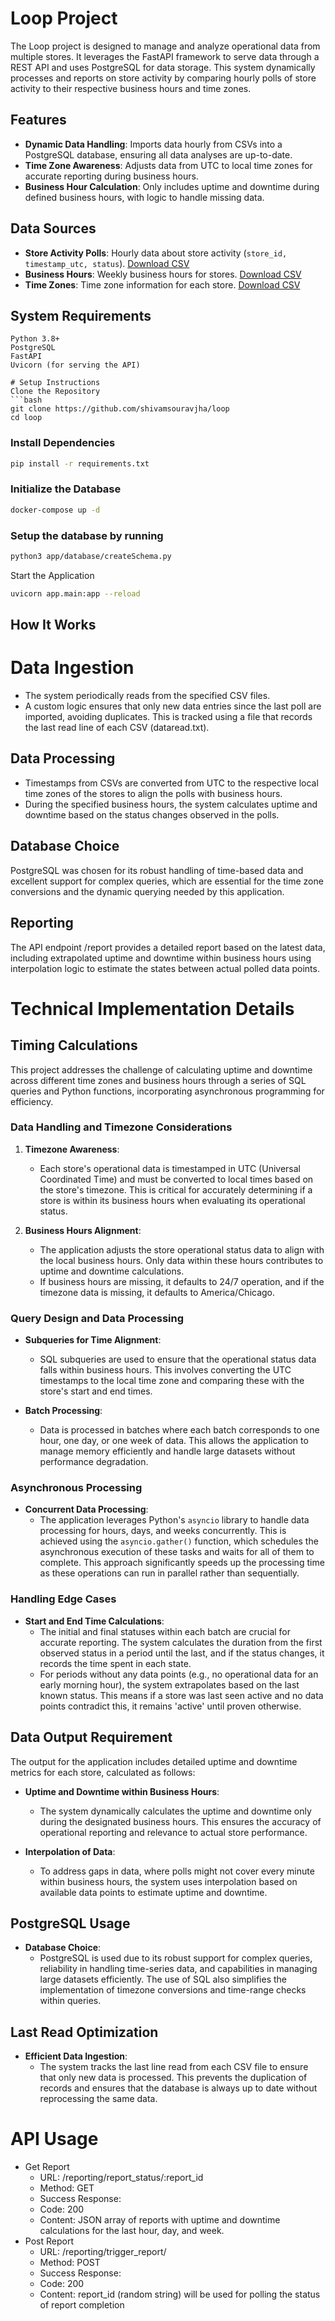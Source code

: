 # Loop Project

The Loop project is designed to manage and analyze operational data from multiple stores. It leverages the FastAPI framework to serve data through a REST API and uses PostgreSQL for data storage. This system dynamically processes and reports on store activity by comparing hourly polls of store activity to their respective business hours and time zones.

## Features

- **Dynamic Data Handling**: Imports data hourly from CSVs into a PostgreSQL database, ensuring all data analyses are up-to-date.
- **Time Zone Awareness**: Adjusts data from UTC to local time zones for accurate reporting during business hours.
- **Business Hour Calculation**: Only includes uptime and downtime during defined business hours, with logic to handle missing data.

## Data Sources

- **Store Activity Polls**: Hourly data about store activity (`store_id, timestamp_utc, status`). [Download CSV](https://drive.google.com/file/d/1UIx1hVJ7qt_6oQoGZgb8B3P2vd1FD025/view?usp=sharing)
- **Business Hours**: Weekly business hours for stores. [Download CSV](https://drive.google.com/file/d/1va1X3ydSh-0Rt1hsy2QSnHRA4w57PcXg/view?usp=sharing)
- **Time Zones**: Time zone information for each store. [Download CSV](https://drive.google.com/file/d/101P9quxHoMZMZCVWQ5o-shonk2lgK1-o/view?usp=sharing)

## System Requirements

```plaintext
Python 3.8+
PostgreSQL
FastAPI
Uvicorn (for serving the API)

# Setup Instructions
Clone the Repository
```bash
git clone https://github.com/shivamsouravjha/loop
cd loop
```
### Install Dependencies
```bash
pip install -r requirements.txt
```
### Initialize the Database
```bash
docker-compose up -d
```

### Setup the database by running 
```bash
python3 app/database/createSchema.py
```

Start the Application
```bash
uvicorn app.main:app --reload
```
## How It Works
# Data Ingestion
* The system periodically reads from the specified CSV files.
* A custom logic ensures that only new data entries since the last poll are imported, avoiding duplicates. This is tracked using a file that records the last read line of each CSV (dataread.txt).

## Data Processing
* Timestamps from CSVs are converted from UTC to the respective local time zones of the stores to align the polls with business hours.
* During the specified business hours, the system calculates uptime and downtime based on the status changes observed in the polls.

## Database Choice
PostgreSQL was chosen for its robust handling of time-based data and excellent support for complex queries, which are essential for the time zone conversions and the dynamic querying needed by this application.

## Reporting
The API endpoint /report provides a detailed report based on the latest data, including extrapolated uptime and downtime within business hours using interpolation logic to estimate the states between actual polled data points.

# Technical Implementation Details

## Timing Calculations

This project addresses the challenge of calculating uptime and downtime across different time zones and business hours through a series of SQL queries and Python functions, incorporating asynchronous programming for efficiency.

### Data Handling and Timezone Considerations

1. **Timezone Awareness**: 
   - Each store's operational data is timestamped in UTC (Universal Coordinated Time) and must be converted to local times based on the store's timezone. This is critical for accurately determining if a store is within its business hours when evaluating its operational status.

2. **Business Hours Alignment**:
   - The application adjusts the store operational status data to align with the local business hours. Only data within these hours contributes to uptime and downtime calculations.
   - If business hours are missing, it defaults to 24/7 operation, and if the timezone data is missing, it defaults to America/Chicago.

### Query Design and Data Processing

- **Subqueries for Time Alignment**:
  - SQL subqueries are used to ensure that the operational status data falls within business hours. This involves converting the UTC timestamps to the local time zone and comparing these with the store's start and end times.

- **Batch Processing**:
  - Data is processed in batches where each batch corresponds to one hour, one day, or one week of data. This allows the application to manage memory efficiently and handle large datasets without performance degradation.

### Asynchronous Processing

- **Concurrent Data Processing**:
  - The application leverages Python's `asyncio` library to handle data processing for hours, days, and weeks concurrently. This is achieved using the `asyncio.gather()` function, which schedules the asynchronous execution of these tasks and waits for all of them to complete. This approach significantly speeds up the processing time as these operations can run in parallel rather than sequentially.

### Handling Edge Cases

- **Start and End Time Calculations**:
  - The initial and final statuses within each batch are crucial for accurate reporting. The system calculates the duration from the first observed status in a period until the last, and if the status changes, it records the time spent in each state.
  - For periods without any data points (e.g., no operational data for an early morning hour), the system extrapolates based on the last known status. This means if a store was last seen active and no data points contradict this, it remains 'active' until proven otherwise.

## Data Output Requirement

The output for the application includes detailed uptime and downtime metrics for each store, calculated as follows:

- **Uptime and Downtime within Business Hours**:
  - The system dynamically calculates the uptime and downtime only during the designated business hours. This ensures the accuracy of operational reporting and relevance to actual store performance.

- **Interpolation of Data**:
  - To address gaps in data, where polls might not cover every minute within business hours, the system uses interpolation based on available data points to estimate uptime and downtime.

## PostgreSQL Usage

- **Database Choice**:
  - PostgreSQL is used due to its robust support for complex queries, reliability in handling time-series data, and capabilities in managing large datasets efficiently. The use of SQL also simplifies the implementation of timezone conversions and time-range checks within queries.

## Last Read Optimization

- **Efficient Data Ingestion**:
  - The system tracks the last line read from each CSV file to ensure that only new data is processed. This prevents the duplication of records and ensures that the database is always up to date without reprocessing the same data.

# API Usage
* Get Report
  * URL: /reporting/report_status/:report_id
  * Method: GET
  * Success Response:
  * Code: 200
  * Content: JSON array of reports with uptime and downtime calculations for the last hour, day, and week.
* Post Report
  * URL: /reporting/trigger_report/
  * Method: POST
  * Success Response:
  * Code: 200
  * Content: report_id (random string) will be used for polling the status of report completion


